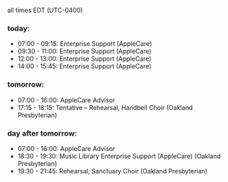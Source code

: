 all times EDT (UTC-0400)

### today:

* 07:00 - 09:15: Enterprise Support (AppleCare)
* 09:30 - 11:00: Enterprise Support (AppleCare)
* 12:00 - 13:00: Enterprise Support (AppleCare)
* 14:00 - 15:45: Enterprise Support (AppleCare)

### tomorrow:

* 07:00 - 16:00: AppleCare Advisor
* 17:15 - 18:15: Tentative – Rehearsal, Handbell Choir (Oakland Presbyterian)

### day after tomorrow:

* 07:00 - 16:00: AppleCare Advisor
* 18:30 - 19:30: Music Library Enterprise Support (AppleCare) (Oakland Presbyterian)
* 19:30 - 21:45: Rehearsal, Sanctuary Choir (Oakland Presbyterian)
